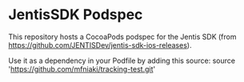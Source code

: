 # JentisSDK Podspec

This repository hosts a CocoaPods podspec for the Jentis SDK (from https://github.com/JENTISDev/jentis-sdk-ios-releases).

Use it as a dependency in your Podfile by adding this source:
source 'https://github.com/mfniaki/tracking-test.git'
